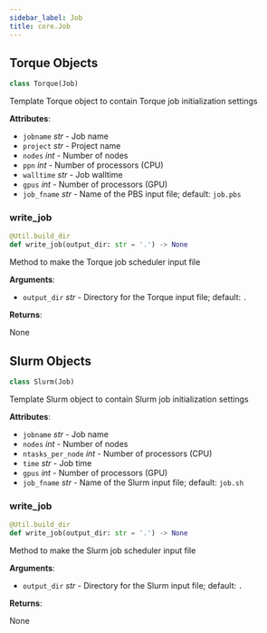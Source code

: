 ```yaml
---
sidebar_label: Job
title: core.Job
---
```


## Torque Objects

```python
class Torque(Job)
```

Template Torque object to contain Torque job initialization settings

**Attributes**:

- `jobname` _str_ - Job name
- `project` _str_ - Project name
- `nodes` _int_ - Number of nodes
- `ppn` _int_ - Number of processors (CPU)
- `walltime` _str_ - Job walltime
- `gpus` _int_ - Number of processors (GPU)
- `job_fname` _str_ - Name of the PBS input file; default: `job.pbs`

### write\_job

```python
@Util.build_dir
def write_job(output_dir: str = '.') -> None
```

Method to make the Torque job scheduler input file

**Arguments**:

- `output_dir` _str_ - Directory for the Torque input file; default: `.`
  

**Returns**:

  None

## Slurm Objects

```python
class Slurm(Job)
```

Template Slurm object to contain Slurm job initialization settings

**Attributes**:

- `jobname` _str_ - Job name
- `nodes` _int_ - Number of nodes
- `ntasks_per_node` _int_ - Number of processors (CPU)
- `time` _str_ - Job time
- `gpus` _int_ - Number of processors (GPU)
- `job_fname` _str_ - Name of the Slurm input file; default: `job.sh`

### write\_job

```python
@Util.build_dir
def write_job(output_dir: str = '.') -> None
```

Method to make the Slurm job scheduler input file

**Arguments**:

- `output_dir` _str_ - Directory for the Slurm input file; default: `.`
  

**Returns**:

  None

